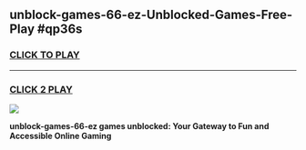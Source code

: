 
## unblock-games-66-ez-Unblocked-Games-Free-Play #qp36s
<h3>
<a href="https://us.freeplayer.one?title=unblock-games-66-ez&ref=9M">CLICK TO PLAY</a></h3>
<hr>

<h3>
<a href="https://us.freeplayer.one?title=unblock-games-66-ez&ref=9M">CLICK 2 PLAY</a>
  
</h3>

<a href="https://us.freeplayer.one?title=unblock-games-66-ez&ref=9M"><img src="https://clearcache.store/games.png"></a>


**unblock-games-66-ez games unblocked: Your Gateway to Fun and Accessible Online Gaming**
